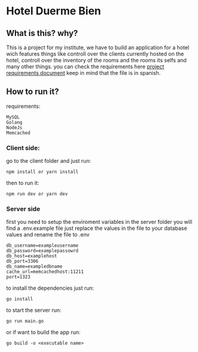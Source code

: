 # Hotel Duerme Bien

## What is this? why?
This is a project for my institute, we have to build an application for a hotel wich features things like controll over the clients currently hosted on the hotel, controll over the inventory of the rooms and the rooms its selfs and many other things. you can check the requirements here [project requirements document](https://github.com/DarioRoman01/hotel-duerme-bien/wiki/Project-requirements) keep in mind that the file is in spanish.

## How to run it?
requirements:
```
MySQL
Golang
NodeJs
Memcached
```

### Client side:
go to the client folder and just run:
```
npm install or yarn install
```
then to run it:
```
npm run dev or yarn dev
``` 

### Server side
first you need to setup the enviroment variables in the server folder you will find a .env.example file just replace the values in the file to your database values and rename the file to .env
```
db_username=exampleusername
db_password=examplepassowrd
db_host=examplehost
db_port=3306
db_name=exampledbname
cache_url=memcachedhost:11211
port=1323
```

to install the dependencies just run:
```
go install
```
to start the server run:
```
go run main.go
```
or if want to build the app run:
```
go build -o <executable name>
```
